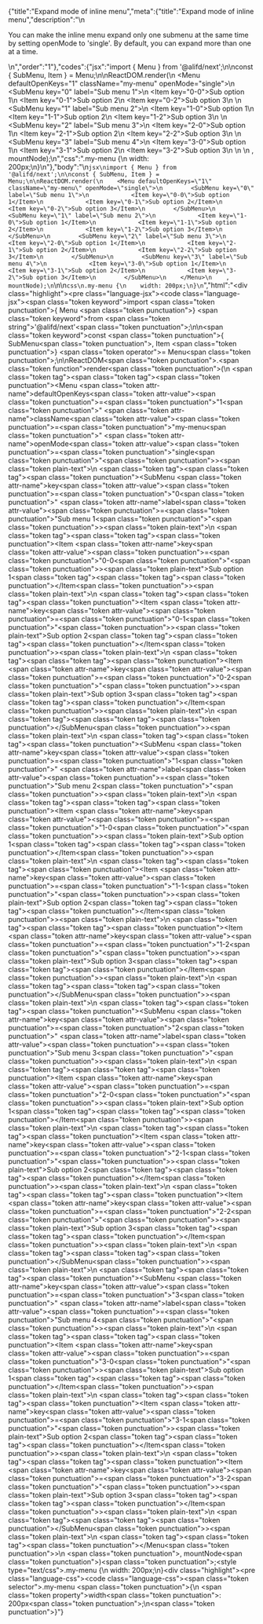{"title":"Expand mode of inline menu","meta":{"title":"Expand mode of inline menu","description":"\n<p>You can make the inline menu expand only one submenu at the same time by setting openMode to &#39;single&#39;. By default, you can expand more than one at a time.</p>\n","order":"1"},"codes":{"jsx":"import { Menu } from '@alifd/next';\n\nconst { SubMenu, Item } = Menu;\n\nReactDOM.render(\n    <Menu defaultOpenKeys=\"1\" className=\"my-menu\" openMode=\"single\">\n        <SubMenu key=\"0\" label=\"Sub menu 1\">\n            <Item key=\"0-0\">Sub option 1</Item>\n            <Item key=\"0-1\">Sub option 2</Item>\n            <Item key=\"0-2\">Sub option 3</Item>\n        </SubMenu>\n        <SubMenu key=\"1\" label=\"Sub menu 2\">\n            <Item key=\"1-0\">Sub option 1</Item>\n            <Item key=\"1-1\">Sub option 2</Item>\n            <Item key=\"1-2\">Sub option 3</Item>\n        </SubMenu>\n        <SubMenu key=\"2\" label=\"Sub menu 3\">\n            <Item key=\"2-0\">Sub option 1</Item>\n            <Item key=\"2-1\">Sub option 2</Item>\n            <Item key=\"2-2\">Sub option 3</Item>\n        </SubMenu>\n        <SubMenu key=\"3\" label=\"Sub menu 4\">\n            <Item key=\"3-0\">Sub option 1</Item>\n            <Item key=\"3-1\">Sub option 2</Item>\n            <Item key=\"3-2\">Sub option 3</Item>\n        </SubMenu>\n    </Menu>\n    , mountNode);\n","css":".my-menu {\n    width: 200px;\n}\n"},"body":"\n````jsx\nimport { Menu } from '@alifd/next';\n\nconst { SubMenu, Item } = Menu;\n\nReactDOM.render(\n    <Menu defaultOpenKeys=\"1\" className=\"my-menu\" openMode=\"single\">\n        <SubMenu key=\"0\" label=\"Sub menu 1\">\n            <Item key=\"0-0\">Sub option 1</Item>\n            <Item key=\"0-1\">Sub option 2</Item>\n            <Item key=\"0-2\">Sub option 3</Item>\n        </SubMenu>\n        <SubMenu key=\"1\" label=\"Sub menu 2\">\n            <Item key=\"1-0\">Sub option 1</Item>\n            <Item key=\"1-1\">Sub option 2</Item>\n            <Item key=\"1-2\">Sub option 3</Item>\n        </SubMenu>\n        <SubMenu key=\"2\" label=\"Sub menu 3\">\n            <Item key=\"2-0\">Sub option 1</Item>\n            <Item key=\"2-1\">Sub option 2</Item>\n            <Item key=\"2-2\">Sub option 3</Item>\n        </SubMenu>\n        <SubMenu key=\"3\" label=\"Sub menu 4\">\n            <Item key=\"3-0\">Sub option 1</Item>\n            <Item key=\"3-1\">Sub option 2</Item>\n            <Item key=\"3-2\">Sub option 3</Item>\n        </SubMenu>\n    </Menu>\n    , mountNode);\n````\n\n````css\n.my-menu {\n    width: 200px;\n}\n````","html":"<script>(function(){\"use strict\";\n\nvar _next = require(\"@alifd/next\");\n\nvar SubMenu = _next.Menu.SubMenu,\n    Item = _next.Menu.Item;\n\n\nReactDOM.render(React.createElement(\n    _next.Menu,\n    { defaultOpenKeys: \"1\", className: \"my-menu\", openMode: \"single\" },\n    React.createElement(\n        SubMenu,\n        { key: \"0\", label: \"Sub menu 1\" },\n        React.createElement(\n            Item,\n            { key: \"0-0\" },\n            \"Sub option 1\"\n        ),\n        React.createElement(\n            Item,\n            { key: \"0-1\" },\n            \"Sub option 2\"\n        ),\n        React.createElement(\n            Item,\n            { key: \"0-2\" },\n            \"Sub option 3\"\n        )\n    ),\n    React.createElement(\n        SubMenu,\n        { key: \"1\", label: \"Sub menu 2\" },\n        React.createElement(\n            Item,\n            { key: \"1-0\" },\n            \"Sub option 1\"\n        ),\n        React.createElement(\n            Item,\n            { key: \"1-1\" },\n            \"Sub option 2\"\n        ),\n        React.createElement(\n            Item,\n            { key: \"1-2\" },\n            \"Sub option 3\"\n        )\n    ),\n    React.createElement(\n        SubMenu,\n        { key: \"2\", label: \"Sub menu 3\" },\n        React.createElement(\n            Item,\n            { key: \"2-0\" },\n            \"Sub option 1\"\n        ),\n        React.createElement(\n            Item,\n            { key: \"2-1\" },\n            \"Sub option 2\"\n        ),\n        React.createElement(\n            Item,\n            { key: \"2-2\" },\n            \"Sub option 3\"\n        )\n    ),\n    React.createElement(\n        SubMenu,\n        { key: \"3\", label: \"Sub menu 4\" },\n        React.createElement(\n            Item,\n            { key: \"3-0\" },\n            \"Sub option 1\"\n        ),\n        React.createElement(\n            Item,\n            { key: \"3-1\" },\n            \"Sub option 2\"\n        ),\n        React.createElement(\n            Item,\n            { key: \"3-2\" },\n            \"Sub option 3\"\n        )\n    )\n), mountNode);})()</script><div class=\"highlight\"><pre class=\"language-jsx\"><code class=\"language-jsx\"><span class=\"token keyword\">import</span> <span class=\"token punctuation\">{</span> Menu <span class=\"token punctuation\">}</span> <span class=\"token keyword\">from</span> <span class=\"token string\">'@alifd/next'</span><span class=\"token punctuation\">;</span>\n\n<span class=\"token keyword\">const</span> <span class=\"token punctuation\">{</span> SubMenu<span class=\"token punctuation\">,</span> Item <span class=\"token punctuation\">}</span> <span class=\"token operator\">=</span> Menu<span class=\"token punctuation\">;</span>\n\nReactDOM<span class=\"token punctuation\">.</span><span class=\"token function\">render</span><span class=\"token punctuation\">(</span>\n    <span class=\"token tag\"><span class=\"token tag\"><span class=\"token punctuation\">&lt;</span>Menu</span> <span class=\"token attr-name\">defaultOpenKeys</span><span class=\"token attr-value\"><span class=\"token punctuation\">=</span><span class=\"token punctuation\">\"</span>1<span class=\"token punctuation\">\"</span></span> <span class=\"token attr-name\">className</span><span class=\"token attr-value\"><span class=\"token punctuation\">=</span><span class=\"token punctuation\">\"</span>my-menu<span class=\"token punctuation\">\"</span></span> <span class=\"token attr-name\">openMode</span><span class=\"token attr-value\"><span class=\"token punctuation\">=</span><span class=\"token punctuation\">\"</span>single<span class=\"token punctuation\">\"</span></span><span class=\"token punctuation\">></span></span><span class=\"token plain-text\">\n        </span><span class=\"token tag\"><span class=\"token tag\"><span class=\"token punctuation\">&lt;</span>SubMenu</span> <span class=\"token attr-name\">key</span><span class=\"token attr-value\"><span class=\"token punctuation\">=</span><span class=\"token punctuation\">\"</span>0<span class=\"token punctuation\">\"</span></span> <span class=\"token attr-name\">label</span><span class=\"token attr-value\"><span class=\"token punctuation\">=</span><span class=\"token punctuation\">\"</span>Sub menu 1<span class=\"token punctuation\">\"</span></span><span class=\"token punctuation\">></span></span><span class=\"token plain-text\">\n            </span><span class=\"token tag\"><span class=\"token tag\"><span class=\"token punctuation\">&lt;</span>Item</span> <span class=\"token attr-name\">key</span><span class=\"token attr-value\"><span class=\"token punctuation\">=</span><span class=\"token punctuation\">\"</span>0-0<span class=\"token punctuation\">\"</span></span><span class=\"token punctuation\">></span></span><span class=\"token plain-text\">Sub option 1</span><span class=\"token tag\"><span class=\"token tag\"><span class=\"token punctuation\">&lt;/</span>Item</span><span class=\"token punctuation\">></span></span><span class=\"token plain-text\">\n            </span><span class=\"token tag\"><span class=\"token tag\"><span class=\"token punctuation\">&lt;</span>Item</span> <span class=\"token attr-name\">key</span><span class=\"token attr-value\"><span class=\"token punctuation\">=</span><span class=\"token punctuation\">\"</span>0-1<span class=\"token punctuation\">\"</span></span><span class=\"token punctuation\">></span></span><span class=\"token plain-text\">Sub option 2</span><span class=\"token tag\"><span class=\"token tag\"><span class=\"token punctuation\">&lt;/</span>Item</span><span class=\"token punctuation\">></span></span><span class=\"token plain-text\">\n            </span><span class=\"token tag\"><span class=\"token tag\"><span class=\"token punctuation\">&lt;</span>Item</span> <span class=\"token attr-name\">key</span><span class=\"token attr-value\"><span class=\"token punctuation\">=</span><span class=\"token punctuation\">\"</span>0-2<span class=\"token punctuation\">\"</span></span><span class=\"token punctuation\">></span></span><span class=\"token plain-text\">Sub option 3</span><span class=\"token tag\"><span class=\"token tag\"><span class=\"token punctuation\">&lt;/</span>Item</span><span class=\"token punctuation\">></span></span><span class=\"token plain-text\">\n        </span><span class=\"token tag\"><span class=\"token tag\"><span class=\"token punctuation\">&lt;/</span>SubMenu</span><span class=\"token punctuation\">></span></span><span class=\"token plain-text\">\n        </span><span class=\"token tag\"><span class=\"token tag\"><span class=\"token punctuation\">&lt;</span>SubMenu</span> <span class=\"token attr-name\">key</span><span class=\"token attr-value\"><span class=\"token punctuation\">=</span><span class=\"token punctuation\">\"</span>1<span class=\"token punctuation\">\"</span></span> <span class=\"token attr-name\">label</span><span class=\"token attr-value\"><span class=\"token punctuation\">=</span><span class=\"token punctuation\">\"</span>Sub menu 2<span class=\"token punctuation\">\"</span></span><span class=\"token punctuation\">></span></span><span class=\"token plain-text\">\n            </span><span class=\"token tag\"><span class=\"token tag\"><span class=\"token punctuation\">&lt;</span>Item</span> <span class=\"token attr-name\">key</span><span class=\"token attr-value\"><span class=\"token punctuation\">=</span><span class=\"token punctuation\">\"</span>1-0<span class=\"token punctuation\">\"</span></span><span class=\"token punctuation\">></span></span><span class=\"token plain-text\">Sub option 1</span><span class=\"token tag\"><span class=\"token tag\"><span class=\"token punctuation\">&lt;/</span>Item</span><span class=\"token punctuation\">></span></span><span class=\"token plain-text\">\n            </span><span class=\"token tag\"><span class=\"token tag\"><span class=\"token punctuation\">&lt;</span>Item</span> <span class=\"token attr-name\">key</span><span class=\"token attr-value\"><span class=\"token punctuation\">=</span><span class=\"token punctuation\">\"</span>1-1<span class=\"token punctuation\">\"</span></span><span class=\"token punctuation\">></span></span><span class=\"token plain-text\">Sub option 2</span><span class=\"token tag\"><span class=\"token tag\"><span class=\"token punctuation\">&lt;/</span>Item</span><span class=\"token punctuation\">></span></span><span class=\"token plain-text\">\n            </span><span class=\"token tag\"><span class=\"token tag\"><span class=\"token punctuation\">&lt;</span>Item</span> <span class=\"token attr-name\">key</span><span class=\"token attr-value\"><span class=\"token punctuation\">=</span><span class=\"token punctuation\">\"</span>1-2<span class=\"token punctuation\">\"</span></span><span class=\"token punctuation\">></span></span><span class=\"token plain-text\">Sub option 3</span><span class=\"token tag\"><span class=\"token tag\"><span class=\"token punctuation\">&lt;/</span>Item</span><span class=\"token punctuation\">></span></span><span class=\"token plain-text\">\n        </span><span class=\"token tag\"><span class=\"token tag\"><span class=\"token punctuation\">&lt;/</span>SubMenu</span><span class=\"token punctuation\">></span></span><span class=\"token plain-text\">\n        </span><span class=\"token tag\"><span class=\"token tag\"><span class=\"token punctuation\">&lt;</span>SubMenu</span> <span class=\"token attr-name\">key</span><span class=\"token attr-value\"><span class=\"token punctuation\">=</span><span class=\"token punctuation\">\"</span>2<span class=\"token punctuation\">\"</span></span> <span class=\"token attr-name\">label</span><span class=\"token attr-value\"><span class=\"token punctuation\">=</span><span class=\"token punctuation\">\"</span>Sub menu 3<span class=\"token punctuation\">\"</span></span><span class=\"token punctuation\">></span></span><span class=\"token plain-text\">\n            </span><span class=\"token tag\"><span class=\"token tag\"><span class=\"token punctuation\">&lt;</span>Item</span> <span class=\"token attr-name\">key</span><span class=\"token attr-value\"><span class=\"token punctuation\">=</span><span class=\"token punctuation\">\"</span>2-0<span class=\"token punctuation\">\"</span></span><span class=\"token punctuation\">></span></span><span class=\"token plain-text\">Sub option 1</span><span class=\"token tag\"><span class=\"token tag\"><span class=\"token punctuation\">&lt;/</span>Item</span><span class=\"token punctuation\">></span></span><span class=\"token plain-text\">\n            </span><span class=\"token tag\"><span class=\"token tag\"><span class=\"token punctuation\">&lt;</span>Item</span> <span class=\"token attr-name\">key</span><span class=\"token attr-value\"><span class=\"token punctuation\">=</span><span class=\"token punctuation\">\"</span>2-1<span class=\"token punctuation\">\"</span></span><span class=\"token punctuation\">></span></span><span class=\"token plain-text\">Sub option 2</span><span class=\"token tag\"><span class=\"token tag\"><span class=\"token punctuation\">&lt;/</span>Item</span><span class=\"token punctuation\">></span></span><span class=\"token plain-text\">\n            </span><span class=\"token tag\"><span class=\"token tag\"><span class=\"token punctuation\">&lt;</span>Item</span> <span class=\"token attr-name\">key</span><span class=\"token attr-value\"><span class=\"token punctuation\">=</span><span class=\"token punctuation\">\"</span>2-2<span class=\"token punctuation\">\"</span></span><span class=\"token punctuation\">></span></span><span class=\"token plain-text\">Sub option 3</span><span class=\"token tag\"><span class=\"token tag\"><span class=\"token punctuation\">&lt;/</span>Item</span><span class=\"token punctuation\">></span></span><span class=\"token plain-text\">\n        </span><span class=\"token tag\"><span class=\"token tag\"><span class=\"token punctuation\">&lt;/</span>SubMenu</span><span class=\"token punctuation\">></span></span><span class=\"token plain-text\">\n        </span><span class=\"token tag\"><span class=\"token tag\"><span class=\"token punctuation\">&lt;</span>SubMenu</span> <span class=\"token attr-name\">key</span><span class=\"token attr-value\"><span class=\"token punctuation\">=</span><span class=\"token punctuation\">\"</span>3<span class=\"token punctuation\">\"</span></span> <span class=\"token attr-name\">label</span><span class=\"token attr-value\"><span class=\"token punctuation\">=</span><span class=\"token punctuation\">\"</span>Sub menu 4<span class=\"token punctuation\">\"</span></span><span class=\"token punctuation\">></span></span><span class=\"token plain-text\">\n            </span><span class=\"token tag\"><span class=\"token tag\"><span class=\"token punctuation\">&lt;</span>Item</span> <span class=\"token attr-name\">key</span><span class=\"token attr-value\"><span class=\"token punctuation\">=</span><span class=\"token punctuation\">\"</span>3-0<span class=\"token punctuation\">\"</span></span><span class=\"token punctuation\">></span></span><span class=\"token plain-text\">Sub option 1</span><span class=\"token tag\"><span class=\"token tag\"><span class=\"token punctuation\">&lt;/</span>Item</span><span class=\"token punctuation\">></span></span><span class=\"token plain-text\">\n            </span><span class=\"token tag\"><span class=\"token tag\"><span class=\"token punctuation\">&lt;</span>Item</span> <span class=\"token attr-name\">key</span><span class=\"token attr-value\"><span class=\"token punctuation\">=</span><span class=\"token punctuation\">\"</span>3-1<span class=\"token punctuation\">\"</span></span><span class=\"token punctuation\">></span></span><span class=\"token plain-text\">Sub option 2</span><span class=\"token tag\"><span class=\"token tag\"><span class=\"token punctuation\">&lt;/</span>Item</span><span class=\"token punctuation\">></span></span><span class=\"token plain-text\">\n            </span><span class=\"token tag\"><span class=\"token tag\"><span class=\"token punctuation\">&lt;</span>Item</span> <span class=\"token attr-name\">key</span><span class=\"token attr-value\"><span class=\"token punctuation\">=</span><span class=\"token punctuation\">\"</span>3-2<span class=\"token punctuation\">\"</span></span><span class=\"token punctuation\">></span></span><span class=\"token plain-text\">Sub option 3</span><span class=\"token tag\"><span class=\"token tag\"><span class=\"token punctuation\">&lt;/</span>Item</span><span class=\"token punctuation\">></span></span><span class=\"token plain-text\">\n        </span><span class=\"token tag\"><span class=\"token tag\"><span class=\"token punctuation\">&lt;/</span>SubMenu</span><span class=\"token punctuation\">></span></span><span class=\"token plain-text\">\n    </span><span class=\"token tag\"><span class=\"token tag\"><span class=\"token punctuation\">&lt;/</span>Menu</span><span class=\"token punctuation\">></span></span>\n    <span class=\"token punctuation\">,</span> mountNode<span class=\"token punctuation\">)</span><span class=\"token punctuation\">;</span></code></pre></div><style type=\"text/css\">.my-menu {\n    width: 200px;\n}</style><div class=\"highlight\"><pre class=\"language-css\"><code class=\"language-css\"><span class=\"token selector\">.my-menu</span> <span class=\"token punctuation\">{</span>\n    <span class=\"token property\">width</span><span class=\"token punctuation\">:</span> 200px<span class=\"token punctuation\">;</span>\n<span class=\"token punctuation\">}</span></code></pre></div>"}
